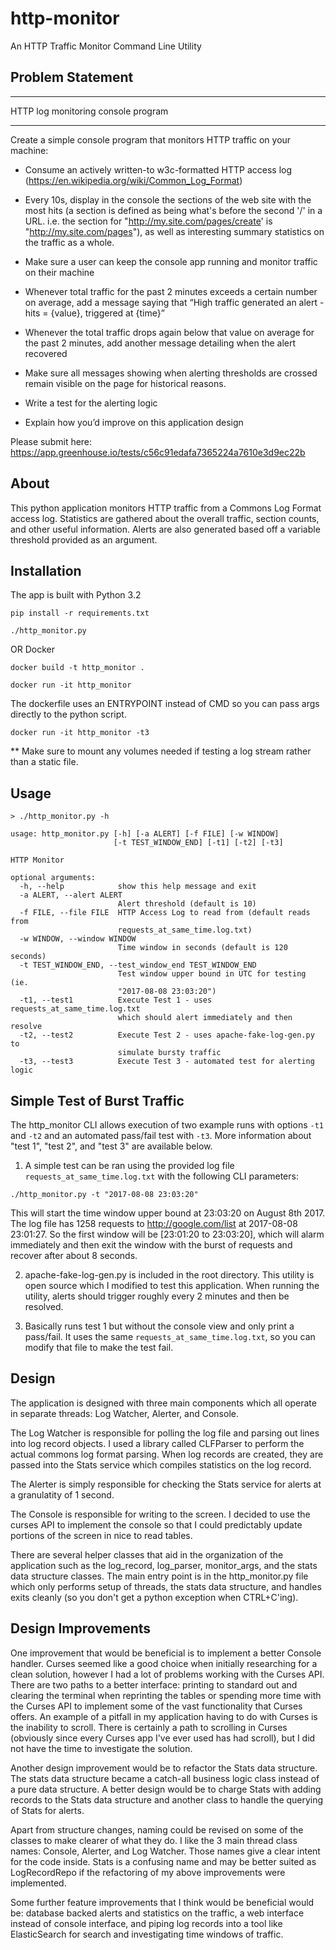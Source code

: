 # http-monitor
An HTTP Traffic Monitor Command Line Utility


## Problem Statement

*********************************** 
HTTP log monitoring console program 
***********************************

Create a simple console program that monitors HTTP traffic on your machine:

* Consume an actively written-to w3c-formatted HTTP access log (https://en.wikipedia.org/wiki/Common_Log_Format) 
* Every 10s, display in the console the sections of the web site with the most hits (a section is defined as being what's before the second '/' in a URL. i.e. the section for "http://my.site.com/pages/create' is "http://my.site.com/pages"), as well as interesting summary statistics on the traffic as a whole. 
* Make sure a user can keep the console app running and monitor traffic on their machine 
* Whenever total traffic for the past 2 minutes exceeds a certain number on average, add a message saying that “High traffic generated an alert - hits = {value}, triggered at {time}” 
* Whenever the total traffic drops again below that value on average for the past 2 minutes, add another message detailing when the alert recovered

* Make sure all messages showing when alerting thresholds are crossed remain visible on the page for historical reasons. 
* Write a test for the alerting logic 
* Explain how you’d improve on this application design

Please submit here: https://app.greenhouse.io/tests/c56c91edafa7365224a7610e3d9ec22b


## About

This python application monitors HTTP traffic from a Commons Log Format access log. Statistics are gathered about the overall traffic, section counts, and other useful information. Alerts are also generated based off a variable threshold provided as an argument. 

## Installation

The app is built with Python 3.2

`pip install -r requirements.txt`

`./http_monitor.py`

OR Docker

`docker build -t http_monitor .`

`docker run -it http_monitor`

The dockerfile uses an ENTRYPOINT instead of CMD so you can pass args directly to the python script.

`docker run -it http_monitor -t3`

** Make sure to mount any volumes needed if testing a log stream rather than a static file.

## Usage

```
> ./http_monitor.py -h

usage: http_monitor.py [-h] [-a ALERT] [-f FILE] [-w WINDOW]
                       [-t TEST_WINDOW_END] [-t1] [-t2] [-t3]

HTTP Monitor

optional arguments:
  -h, --help            show this help message and exit
  -a ALERT, --alert ALERT
                        Alert threshold (default is 10)
  -f FILE, --file FILE  HTTP Access Log to read from (default reads from
                        requests_at_same_time.log.txt)
  -w WINDOW, --window WINDOW
                        Time window in seconds (default is 120 seconds)
  -t TEST_WINDOW_END, --test_window_end TEST_WINDOW_END
                        Test window upper bound in UTC for testing (ie.
                        "2017-08-08 23:03:20")
  -t1, --test1          Execute Test 1 - uses requests_at_same_time.log.txt
                        which should alert immediately and then resolve
  -t2, --test2          Execute Test 2 - uses apache-fake-log-gen.py to
                        simulate bursty traffic
  -t3, --test3          Execute Test 3 - automated test for alerting logic
```


## Simple Test of Burst Traffic

The http_monitor CLI allows execution of two example runs with options `-t1` and `-t2` and an automated pass/fail test with `-t3`. More information about "test 1", "test 2", and "test 3" are available below.

1. A simple test can be ran using the provided log file `requests_at_same_time.log.txt` with the following CLI parameters:

`./http_monitor.py -t "2017-08-08 23:03:20"`

This will start the time window upper bound at 23:03:20 on August 8th 2017. The log file has 1258 requests to http://google.com/list at 2017-08-08 23:01:27. So the first window will be [23:01:20 to 23:03:20], which will alarm immediately and then exit the window with the burst of requests and recover after about 8 seconds.

2. apache-fake-log-gen.py is included in the root directory. This utility is open source which I modified to test this application. When running the utility, alerts should trigger roughly every 2 minutes and then be resolved.

3. Basically runs test 1 but without the console view and only print a pass/fail. It uses the same `requests_at_same_time.log.txt`, so you can modify that file to make the test fail.

## Design

The application is designed with three main components which all operate in separate threads: Log Watcher, Alerter, and Console. 

The Log Watcher is responsible for polling the log file and parsing out lines into log record objects. I used a library called CLFParser to perform the actual commons log format parsing. When log records are created, they are passed into the Stats service which compiles statistics on the log record. 

The Alerter is simply responsible for checking the Stats service for alerts at a granulatity of 1 second.

The Console is responsible for writing to the screen. I decided to use the curses API to implement the console so that I could predictably update portions of the screen in nice to read tables. 

There are several helper classes that aid in the organization of the application such as the log_record, log_parser, monitor_args, and the stats data structure  classes. The main entry point is in the http_monitor.py file which only performs setup of threads, the stats data structure, and handles exits cleanly (so you don't get a python exception when CTRL+C'ing).

## Design Improvements

One improvement that would be beneficial is to implement a better Console handler. Curses seemed like a good choice when initially researching for a clean solution, however I had a lot of problems working with the Curses API. There are two paths to a better interface: printing to standard out and clearing the terminal when reprinting the tables or spending more time with the Curses API to implement some of the vast functionality that Curses offers. An example of a pitfall in my application having to do with Curses is the inability to scroll. There is certainly a path to scrolling in Curses (obviously since every Curses app I've ever used has had scroll), but I did not have the time to investigate the solution. 

Another design improvement would be to refactor the Stats data structure. The stats data structure became a catch-all business logic class instead of a pure data structure. A better design would be to charge Stats with adding records to the Stats data structure and another class to handle the querying of Stats for alerts.  

Apart from structure changes, naming could be revised on some of the classes to make clearer of what they do. I like the 3 main thread class names: Console, Alerter, and Log Watcher. Those names give a clear intent for the code inside. Stats is a confusing name and may be better suited as LogRecordRepo if the refactoring of my above improvements were implemented. 

Some further feature improvements that I think would be beneficial would be: database backed alerts and statistics on the traffic, a web interface instead of console interface, and piping log records into a tool like ElasticSearch for search and investigating time windows of traffic.   
